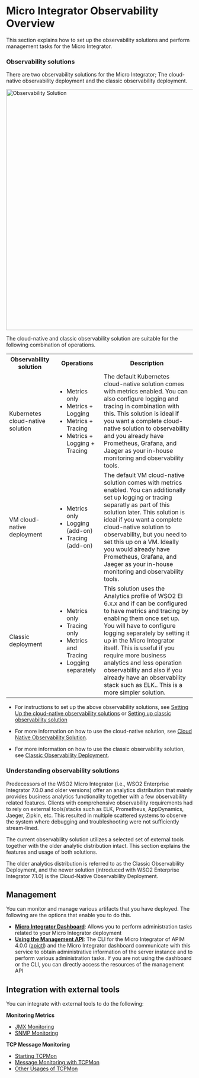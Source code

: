 # Micro Integrator Observability Overview

This section explains how to set up the observability solutions and perform management tasks for the Micro Integrator.

### Observability solutions

There are two observability solutions for the Micro Integrator; The cloud-native observability deployment and the classic observability deployment.

<img src="{{base_path}}/assets/img/integrate/observability/observability-mi.png" title="Observability Solution" width="650" alt="Observability Solution"/>

The cloud-native and classic observability solution are suitable for the following combination of operations.

<table>
    <tr>
        <th>Observability solution</th>
        <th>Operations</th>
        <th>Description</th>
    </tr>
    <tr>
        <td>Kubernetes cloud-native solution</td>
        <td>
            <ul>
                <li>Metrics only</li>
                <li>Metrics + Logging</li>
                <li>Metrics + Tracing</li>
                <li>Metrics + Logging + Tracing</li>
            </ul>
        </td>
        <td>The default Kubernetes cloud-native solution comes with metrics enabled. You can also configure logging and tracing in combination with this. This solution is ideal if you want a complete cloud-native solution to observability and you already have Prometheus, Grafana, and Jaeger as your in-house monitoring and observability tools.</td>
    </tr>
    <tr>
        <td>VM cloud-native deployment</td>
        <td>
            <ul>
                <li>Metrics only</li>
                <li>Logging (add-on)</li>
                <li>Tracing (add-on)</li>
            </ul>
        </td>
        <td>The default VM cloud-native solution comes with metrics enabled. You can additionally set up logging or tracing separatly as part of this solution later. This solution is ideal if you want a complete cloud-native solution to observability, but you need to set this up on a VM. Ideally you would already have Prometheus, Grafana, and Jaeger as your in-house monitoring and observability tools.</td>
    </tr>
    <tr>
        <td>Classic deployment</td>
        <td>
            <ul>
                <li>Metrics only</li>
                <li>Tracing only</li>
                <li>Metrics and Tracing</li>
                <li>Logging separately</li>
            </ul>
        </td>
        <td>This solution uses the Analytics profile of WSO2 EI 6.x.x and if can be configured to have metrics and tracing by enabling them once set up. You will have to configure logging separately by setting it up in the Micro Integrator itself. This is useful if you require more business analytics and less operation observability and also if you already have an observability stack such as ELK.. This is a more simpler solution.</td>
    </tr>
</table>

* For instructions to set up the above observability solutions, see [Setting Up the cloud-native observability solutions]({{base_path}}/install-and-setup/setup/mi-setup/observability/setting-up-minimum-basic-observability-deployment) or [Setting up classic observability solution]({{base_path}}/install-and-setup/setup/mi-setup/observability/setting-up-classic-observability-deployment)

* For more information on how to use the cloud-native solution, see [Cloud Native Observability Solution]({{base_path}}/observe/mi-observe/cloud-native-observability-dashboards).

* For more information on how to use the classic observability solution, see [Classic Observability Deployment]({{base_path}}/observe/mi-observe/using-the-analytics-dashboard).

### Understanding observability solutions

Predecessors of the WSO2 Micro Integrator (i.e., WSO2 Enterprise Integrator 7.0.0 and older versions) offer an analytics distribution that mainly provides business analytics functionality together with a few observability related features. Clients with comprehensive observability requirements had to rely on external tools/stacks such as ELK, Prometheus, AppDynamics, Jaeger, Zipkin, etc. This resulted in multiple scattered systems to observe the system where debugging and troubleshooting were not sufficiently stream-lined.

The current observability solution utilizes a selected set of external tools together with the older analytic distribution intact. This section explains the features and usage of both solutions. 

The older analytics distribution is referred to as the Classic Observability Deployment, and the newer solution (introduced with WSO2 Enterprise Integrator 7.1.0) is the Cloud-Native Observability Deployment.

## Management

You can monitor and manage various artifacts that you have deployed. The following are the options that enable you to do this.

- **[Micro Integrator Dashboard]({{base_path}}/observe/mi-observe/working-with-monitoring-dashboard)**: Allows you to perform administration tasks related to your Micro Integrator deployment
- **[Using the Management API]({{base_path}}/observe/mi-observe/working-with-management-api)**: The CLI for the Micro Integrator of APIM 4.0.0 ([apictl]({{base_path}}/install-and-setup/setup/api-controller/managing-integrations/managing-integrations-with-ctl)) and the Micro Integrator dashboard communicate with this service to obtain administrative information of the server instance and to perform various administration tasks. If you are not using the dashboard or the CLI, you can directly access the resources of the management API

## Integration with external tools

You can integrate with external tools to do the following:

**Monitoring Metrics**

- [JMX Monitoring]({{base_path}}/observe/mi-observe/jmx_monitoring)
- [SNMP Monitoring]({{base_path}}/observe/mi-observe/snmp_monitoring)

**TCP Message Monitoring**

- [Starting TCPMon]({{base_path}}/observe/mi-observe/tcp/starting_tcp_mon)
- [Message Monitoring with TCPMon]({{base_path}}/observe/mi-observe/tcp/message_monitoring_with_tcpmon)
- [Other Usages of TCPMon]({{base_path}}/observe/mi-observe/tcp/other_usages_of_tcpmon)
